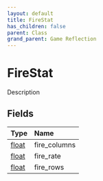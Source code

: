 ```yaml
---
layout: default
title: FireStat
has_children: false
parent: Class
grand_parent: Game Reflection
---
```

# FireStat
Description 

## Fields

| Type | Name |
|:----------|:--------------|
| [float](/riftbreaker-wiki/docs/game-reflection/components/float/) | fire_columns |
| [float](/riftbreaker-wiki/docs/game-reflection/components/float/) | fire_rate |
| [float](/riftbreaker-wiki/docs/game-reflection/components/float/) | fire_rows |

